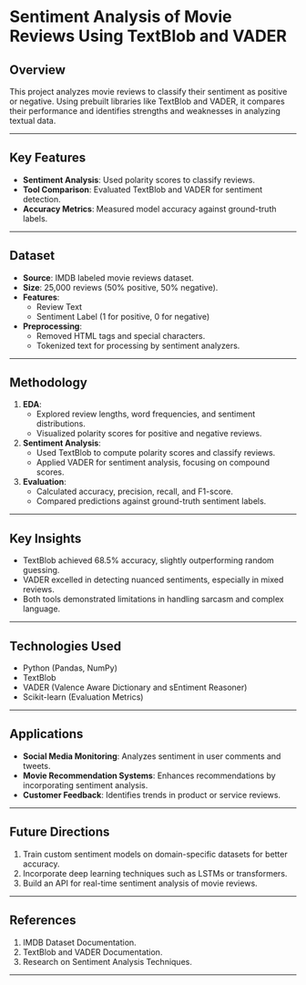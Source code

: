# Sentiment Analysis of Movie Reviews Using TextBlob and VADER

## Overview
This project analyzes movie reviews to classify their sentiment as positive or negative. Using prebuilt libraries like TextBlob and VADER, it compares their performance and identifies strengths and weaknesses in analyzing textual data.

---

## Key Features
- **Sentiment Analysis**: Used polarity scores to classify reviews.
- **Tool Comparison**: Evaluated TextBlob and VADER for sentiment detection.
- **Accuracy Metrics**: Measured model accuracy against ground-truth labels.

---

## Dataset
- **Source**: IMDB labeled movie reviews dataset.
- **Size**: 25,000 reviews (50% positive, 50% negative).
- **Features**:
  - Review Text
  - Sentiment Label (1 for positive, 0 for negative)
- **Preprocessing**:
  - Removed HTML tags and special characters.
  - Tokenized text for processing by sentiment analyzers.

---

## Methodology
1. **EDA**:
   - Explored review lengths, word frequencies, and sentiment distributions.
   - Visualized polarity scores for positive and negative reviews.
2. **Sentiment Analysis**:
   - Used TextBlob to compute polarity scores and classify reviews.
   - Applied VADER for sentiment analysis, focusing on compound scores.
3. **Evaluation**:
   - Calculated accuracy, precision, recall, and F1-score.
   - Compared predictions against ground-truth sentiment labels.

---

## Key Insights
- TextBlob achieved 68.5% accuracy, slightly outperforming random guessing.
- VADER excelled in detecting nuanced sentiments, especially in mixed reviews.
- Both tools demonstrated limitations in handling sarcasm and complex language.

---

## Technologies Used
- Python (Pandas, NumPy)
- TextBlob
- VADER (Valence Aware Dictionary and sEntiment Reasoner)
- Scikit-learn (Evaluation Metrics)

---

## Applications
- **Social Media Monitoring**: Analyzes sentiment in user comments and tweets.
- **Movie Recommendation Systems**: Enhances recommendations by incorporating sentiment analysis.
- **Customer Feedback**: Identifies trends in product or service reviews.

---

## Future Directions
1. Train custom sentiment models on domain-specific datasets for better accuracy.
2. Incorporate deep learning techniques such as LSTMs or transformers.
3. Build an API for real-time sentiment analysis of movie reviews.

---

## References
1. IMDB Dataset Documentation.
2. TextBlob and VADER Documentation.
3. Research on Sentiment Analysis Techniques.

---
